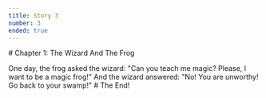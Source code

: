 ```yaml
---
title: Story 3
number: 3
ended: true
---
```


<story-part username="3156076553" image=""><span># Chapter 1: The Wizard And The Frog

One day, the frog asked the wizard:</span></story-part>
<story-part username="1408717257505714179" image=""><span>"Can you teach me magic? Please, I want to be a magic frog!" And the wizard answered: "No! You are unworthy! Go back to your swamp!"</span></story-part>
<story-part username="1408717257505714179" image=""><span># The End!</span></story-part>
